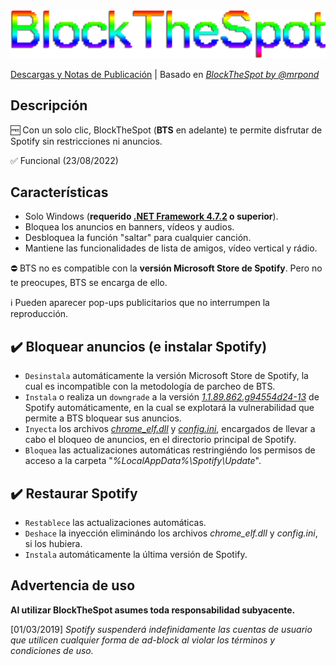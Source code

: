 <img src="https://github.com/bitasuperactive/BlockTheSpot-C-Sharp/blob/master/doc/logo.png">

[Descargas y Notas de Publicación](https://github.com/bitasuperactive/BlockTheSpot-C-Sharp/releases) | Basado en *[BlockTheSpot by @mrpond](https://github.com/mrpond/BlockTheSpot)*


## Descripción
:free: Con un solo clic, BlockTheSpot (**BTS** en adelante) te permite disfrutar de Spotify sin restricciones ni anuncios.

:white_check_mark: Funcional (23/08/2022)


## Características
- Solo Windows (**requerido [.NET Framework 4.7.2](https://dotnet.microsoft.com/en-us/download/dotnet-framework/thank-you/net472-web-installer) o superior**).
- Bloquea los anuncios en banners, vídeos y audios.
- Desbloquea la función "saltar" para cualquier canción.
- Mantiene las funcionalidades de lista de amigos, vídeo vertical y rádio.

:no_entry: BTS no es compatible con la **versión Microsoft Store de Spotify**. Pero no te preocupes, BTS se encarga de ello.

:information_source: Pueden aparecer pop-ups publicitarios que no interrumpen la reproducción.


## :heavy_check_mark: Bloquear anuncios (e instalar Spotify)
- `Desinstala` automáticamente la versión Microsoft Store de Spotify, la cual es incompatible con la metodología de parcheo de BTS.
- `Instala` o realiza un `downgrade` a la versión [_1.1.89.862.g94554d24-13_](https://upgrade.scdn.co/upgrade/client/win32-x86/spotify_installer-1.1.89.862.g94554d24-13.exe) de Spotify automáticamente, en la cual se explotará la vulnerabilidad que permite a BTS bloquear sus anuncios.
- `Inyecta` los archivos [_chrome_elf.dll_](https://github.com/mrpond/BlockTheSpot/releases) y [_config.ini_](https://github.com/mrpond/BlockTheSpot/releases), encargados de llevar a cabo el bloqueo de anuncios, en el directorio principal de Spotify.
- `Bloquea` las actualizaciones automáticas restringiéndo los permisos de acceso a la carpeta "_%LocalAppData%\Spotify\Update_".


## :heavy_check_mark: Restaurar Spotify
- `Restablece` las actualizaciones automáticas.
- `Deshace` la inyección eliminándo los archivos _chrome_elf.dll_ y _config.ini_, si los hubiera.
- `Instala` automáticamente la última versión de Spotify.


## Advertencia de uso
**Al utilizar BlockTheSpot asumes toda responsabilidad subyacente.**

[01/03/2019] *Spotify suspenderá indefinidamente las cuentas de usuario que utilicen cualquier forma de ad-block al violar los términos y condiciones de uso.*
